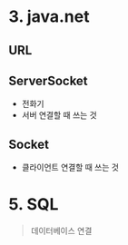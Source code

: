 
# 3. java.net

## URL
## ServerSocket
- 전화기
- 서버 연결할 때 쓰는 것
## Socket
- 클라이언트 연결할 때 쓰는 것

# 5. SQL
> 데이터베이스 연결